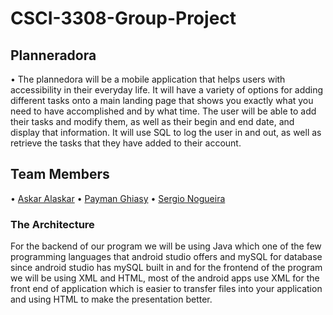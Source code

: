 # CSCI-3308-Group-Project

## Planneradora
• The plannedora will be a mobile application that helps
users with accessibility in their everyday life. It will have a variety of options for
adding different tasks onto a main landing page that shows you exactly what you
need to have accomplished and by what time. The user will be able to add their
tasks and modify them, as well as their begin and end date, and display that
information. It will use SQL to log the user in and out, as well as retrieve the
tasks that they have added to their account.


## Team Members
  • [Askar Alaskar](https://github.com/moal2839)
  • [Payman Ghiasy](https://github.com/paimang)
  • [Sergio Nogueira](https://github.com/seno7509)
  
### The Architecture 
For the backend of our program we will be using
Java which one of the few programming languages that android studio offers and
mySQL for database since android studio has mySQL built in and for the
frontend of the program we will be using XML and HTML, most of the android
apps use XML for the front end of application which is easier to transfer files into
your application and using HTML to make the presentation better.

